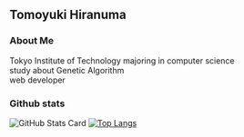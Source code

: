 ## Tomoyuki Hiranuma  
### About Me
Tokyo Institute of Technology majoring in computer science  
study about Genetic Algorithm  
web developer  
### Github stats
![GitHub Stats Card](https://github-readme-stats.vercel.app/api?username=tomoyuki-hiranuma&theme=radical&count_private=true&show_icon=true)
[![Top Langs](https://github-readme-stats.vercel.app/api/top-langs/?username=tomoyuki-hiranuma&layout=compact&theme=radical)](https://github.com/anuraghazra/github-readme-stats)

<!--
**tomoyuki-hiranuma/tomoyuki-hiranuma** is a ✨ _special_ ✨ repository because its `README.md` (this file) appears on your GitHub profile.

Here are some ideas to get you started:

- 🔭 I’m currently working on ...
- 🌱 I’m currently learning ...
- 👯 I’m looking to collaborate on ...
- 🤔 I’m looking for help with ...
- 💬 Ask me about ...
- 📫 How to reach me: ...
- 😄 Pronouns: ...
- ⚡ Fun fact: ...
-->
